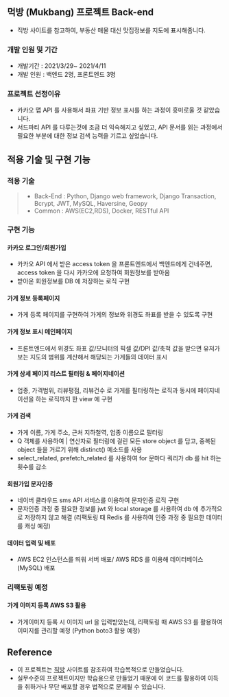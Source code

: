 ## 먹방 (Mukbang) 프로젝트 Back-end

- 직방 사이트를 참고하여, 부동산 매물 대신 맛집정보를 지도에 표시해줍니다.

### 개발 인원 및 기간

- 개발기간 : 2021/3/29~ 2021/4/11
- 개발 인원 : 백엔드 2명, 프론트엔드 3명

### 프로젝트 선정이유

- 카카오 맵 API 를 사용해서 좌표 기반 정보 표시를 하는 과정이 흥미로울 것 같았습니다.
- 서드파티 API 를 다루는것에 조금 더 익숙해지고 싶었고, API 문서를 읽는 과정에서 필요한 부분에 대한 정보 검색 능력을 기르고 싶었습니다.

## 적용 기술 및 구현 기능

### 적용 기술

> - Back-End : Python, Django web framework, Django Transaction, Bcrypt, JWT, MySQL, Haversine, Geopy
> - Common : AWS(EC2,RDS), Docker, RESTful API

### 구현 기능

#### 카카오 로그인/회원가입
- 카카오 API 에서 받은 access token 을 프론트엔드에서 백엔드에게 건네주면, access token 을 다시 카카오에 요청하여 회원정보를 받아옴
- 받아온 회원정보를 DB 에 저장하는 로직 구현  

#### 가게 정보 등록페이지
- 가게 등록 페이지를 구현하여 가게의 정보와 위경도 좌표를 받을 수 있도록 구현

#### 가게 정보 표시 메인페이지
- 프론트엔드에서 위경도 좌표 값/모니터의 픽셀 값/DPI 값/축척 값을 받으면 유저가 보는 지도의 범위를 계산해서 해당되는 가게들의 데이터 표시

#### 가게 상세 페이지 리스트 필터링 & 페이지네이션
- 업종, 가격범위, 리뷰평점, 리뷰건수 로 가게를 필터링하는 로직과 동시에 페이지네이션을 하는 로직까지 한 view 에 구현

#### 가게 검색
- 가게 이름, 가게 주소, 근처 지하철역, 업종 이름으로 필터링
- Q 객체를 사용하여 | 연산자로 필터링에 걸린 모든 store object 를 담고, 중복된 object 들을 거르기 위해 distinct() 메소드를 사용
- select_related, prefetch_related 를 사용하여 for 문마다 쿼리가 db 를 hit 하는 횟수를 감소

#### 회원가입 문자인증
- 네이버 클라우드 sms API 서비스를 이용하여 문자인증 로직 구현
- 문자인증 과정 중 필요한 정보를 jwt 와 local storage 를 사용하여 db 에 추가적으로 저장하지 않고 해결 (리팩토링 때 Redis 를 사용하여 인증 과정 중 필요한 데이터를 캐싱 예정)

#### 데이터 입력 및 배포
- AWS EC2 인스턴스를 띄워 서버 배포/ AWS RDS 를 이용해 데이터베이스(MySQL) 배포

### 리팩토링 예정

#### 가게 이미지 등록 AWS S3 활용
- 가게이미지 등록 시 이미지 url 을 입력받았는데, 리팩토링 때 AWS S3 를 활용하여 이미지를 관리할 예정 (Python boto3 활용 예정)


## Reference

- 이 프로젝트는 [직방](https://www.zigbang.com/) 사이트를 참조하여 학습목적으로 만들었습니다.
- 실무수준의 프로젝트이지만 학습용으로 만들었기 때문에 이 코드를 활용하여 이득을 취하거나 무단 배포할 경우 법적으로 문제될 수 있습니다.
